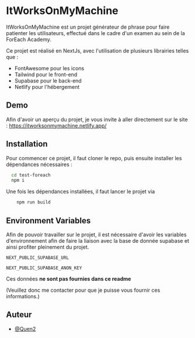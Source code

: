 
# ItWorksOnMyMachine

ItWorksOnMyMachine est un projet générateur de phrase pour faire patienter les utilisateurs, effectué dans le cadre d'un examen au sein de la ForEach Academy.

Ce projet est réalisé en NextJs, avec l'utilisation de plusieurs librairies telles que : 

- FontAwesome pour les icons
- Tailwind pour le front-end
- Supabase pour le back-end 
- Netlify pour l'hébergement 


## Demo

Afin d'avoir un aperçu du projet, je vous invite à aller directement sur le site : https://itworksonmymachine.netlify.app/

## Installation

Pour commencer ce projet, il faut cloner le repo, puis ensuite installer les dépendances nécessaires : 

```bash
  cd test-foreach
  npm i
```

Une fois les dépendances installées, il faut lancer le projet via 

```bash
    npm run build
```
    
## Environment Variables

Afin de pouvoir travailler sur le projet, il est nécessaire d'avoir les variables d'environnement afin de faire la liaison avec la base de donnée supabase et ainsi profiter pleinement du projet. 

`NEXT_PUBLIC_SUPABASE_URL`

`NEXT_PUBLIC_SUPABASE_ANON_KEY`

Ces données **ne sont pas fournies dans ce readme**

(Veuillez donc me contacter pour que je puisse vous fournir ces informations.)

## Auteur

- [@Quen2](https://www.github.com/Quen2)
